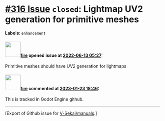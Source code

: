 # [\#316 Issue](https://github.com/V-Sekai/manuals/issues/316) `closed`: Lightmap UV2 generation for primitive meshes
**Labels**: `enhancement`


#### <img src="https://avatars.githubusercontent.com/u/32321?u=c2e06a3d2b49a467aa907e54aa259516440267cc&v=4" width="50">[fire](https://github.com/fire) opened issue at [2022-06-13 05:27](https://github.com/V-Sekai/manuals/issues/316):

Primitive meshes should have UV2 generation for lightmaps.

#### <img src="https://avatars.githubusercontent.com/u/32321?u=c2e06a3d2b49a467aa907e54aa259516440267cc&v=4" width="50">[fire](https://github.com/fire) commented at [2023-01-23 18:46](https://github.com/V-Sekai/manuals/issues/316#issuecomment-1400813791):

This is tracked in Godot Engine github.


-------------------------------------------------------------------------------



[Export of Github issue for [V-Sekai/manuals](https://github.com/V-Sekai/manuals).]
